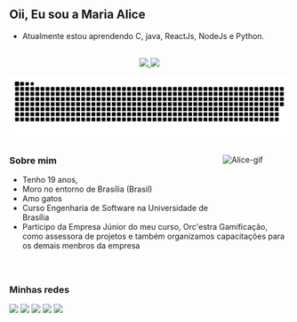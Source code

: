 ## Oii, Eu sou a Maria Alice

- Atualmente estou aprendendo C, java, ReactJs, NodeJs e Python.

<br>

<div align="center">
  <a href="https://github.com/Maliz30">
  
</div>

<div align="center">
  <a href="https://github.com/anuraghazra/github-readme-stats">
      <img  height="170em" src="https://github-readme-stats.vercel.app/api?username=Maliz30&show_icons=true&rank_icon=github&theme=midnight-purple&include_all_commits=true&count_private=true"/>
  </a>
  <a href="https://github.com/anuraghazra/convoychat">
    <img height="170em" src="https://github-readme-stats.vercel.app/api/top-langs/?username=Maliz30&layout=compact&langs_count=10&theme=midnight-purple&hide=html"/>
  </a>
 </div>

 ![Snake animation](https://github.com/Maliz30/Maliz30/blob/output/github-contribution-grid-snake.svg)
  
  ##
<div>
    <img align= "right" height="120" width="120" alt="Alice-gif" src="https://user-images.githubusercontent.com/105389239/175746813-5e790a2a-6293-45a6-8463-e690cddb9eb7.gif">
  <h3 align= "left"> Sobre mim </div>
    
  - Tenho 19 anos, 
  - Moro no entorno de Brasília (Brasil)
  - Amo gatos
  - Curso Engenharia de Software na Universidade de Brasília
  - Participo da Empresa Júnior do meu curso, Orc'estra Gamificação, como assessora de projetos e também organizamos capacitações para os demais menbros da empresa

  
  <br>  
</div>

 ##
### Minhas redes

<div style="display: inline_block"> 
   <a href="https://www.linkedin.com/in/maria-alice-silva-1074411b9/" target="_blank"><img src="https://img.shields.io/badge/LinkedIn-0077B5?style=for-the-badge&logo=linkedin&logoColor=white" target="_blank"></a> 
   <a href="https://codepen.io/alice30/pens/showcase"><img src="https://img.shields.io/badge/Codepen-000000?style=for-the-badge&logo=codepen&logoColor=white0" target="_blank"></a>
   <a href = "mailto:marialice3003@gmail.com"><img src="https://img.shields.io/badge/-Gmail-%23333?style=for-the-badge&logo=gmail&logoColor=white" target="_blank"></a>
   <a href="https://www.instagram.com/m4ri_alice/" target="_blank"><img src="https://img.shields.io/badge/-Instagram-%23E4405F?style=for-the-badge&logo=instagram&logoColor=white" target="_blank"></a>
   <a href="https://www.twitch.tv/eu_alice3" target="_blank"><img src="https://img.shields.io/badge/Twitch-9146FF?style=for-the-badge&logo=twitch&logoColor=white" target="_blank"></a>
</div>



<!--

### Hi there 👋
**Maliz30/Maliz30** is a ✨ _special_ ✨ repository because its `README.md` (this file) appears on your GitHub profile.

Here are some ideas to get you started:

- 🔭 I’m currently working on ...
- 🌱 I’m currently learning ...
- 👯 I’m looking to collaborate on ...
- 🤔 I’m looking for help with ...
- 💬 Ask me about ...
- 📫 How to reach me: ...
- 😄 Pronouns: ...
- ⚡ Fun fact: ...
-->
